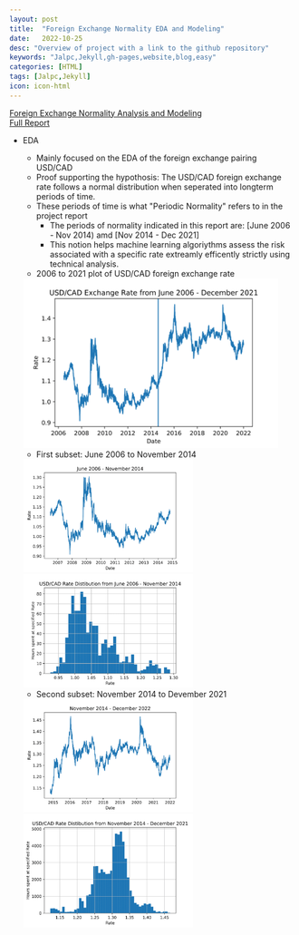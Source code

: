 ```yaml
---
layout: post
title:  "Foreign Exchange Normality EDA and Modeling"
date:   2022-10-25
desc: "Overview of project with a link to the github repository"
keywords: "Jalpc,Jekyll,gh-pages,website,blog,easy"
categories: [HTML]
tags: [Jalpc,Jekyll]
icon: icon-html
---
```


[Foreign Exchange Normality Analysis and Modeling](https://github.com/jamiesolomon/ForeignExchangeNormality) <br>
[Full Report](/images/FullReport.pdf)
 + EDA
    - Mainly focused on the EDA of the foreign exchange pairing USD/CAD
    - Proof supporting the hypothosis: The USD/CAD foreign exchange rate follows a normal distribution when seperated into longterm periods of time.
    - These periods of time is what "Periodic Normality" refers to in the project report
        - The periods of normality indicated in this report are: [June 2006 - Nov 2014) amd [Nov 2014 - Dec 2021]
        - This notion helps machine learning algoriythms assess the risk associated with a specific rate extreamly efficently strictly using technical analysis.
    - 2006 to 2021 plot of USD/CAD foreign exchange rate
    <!-- ![Specified pdf plot](/images/USDCAD_FullPlot.png) -->
    <img src="/images/USDCAD_FullPlot.png" alt="usd/cad full plot" width="450"/>
    
    - First subset: June 2006 to November 2014
    <!-- ![Specified pdf plot](/images/USDCAD_2006-2014_Plot.png) -->
    <!-- ![Specified pdf plot](/images/2006-2014_CADUSD_Hist.png) -->
    <img src="/images/USDCAD_2006-2014_Plot.png" alt="2006-2014 plot" width="300"/>
    <img src="/images/2006-2014_CADUSD_Hist.png" alt="histogram" width="300"/>
    
    - Second subset: November 2014 to Devember 2021
    <!-- ![Specified pdf plot](/images/USDCAD_2014-2021_Plot.png) -->
    <!-- ![Specified pdf plot](/images/2014-2021_CADUSD_Hist.png) -->
    <img src="/images/USDCAD_2014-2021_Plot.png" alt="2014-2021 full plot" width="300"/>
    <img src="/images/2014-2021_CADUSD_Hist.png" alt="histogram" width="300"/>